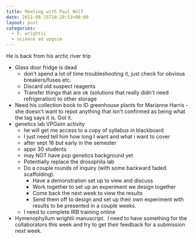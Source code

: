 ```yaml
---
title: Meeting with Paul Wolf
date: 2011-08-15T10:29:53+00:00
layout: post
categories:
  - h. wrightii
  - science ed vpgsim
---
```

He is back from his arctic river trip

  * Glass door fridge is dead
      * don't spend a lot of time troubleshooting it, just check for obvious breakers/fuses etc.
      * Discard old suspect reagents
      * Transfer things that are ok (solutions that really didn't need refrigeration) to other storage
  * Need his collection book to ID greenhouse plants for Marianne Harris - she doesn't want to repot anything that isn't confirmed as being what the tag says it is. Got it.
  * genetics lab VPGsim activity
      * he will get me access to a copy of syllabus in blackboard
      * I just need tell him how long I want and what i want to cover
      * after sept 16 but early in the semester
      * appx 30 students
      * may NOT have pop genetics background yet
      * Potentially replace the drosophila lab
      * Do a couple rounds of inquiry (with some backward faded scaffolding).
          * Have a demonstration set up to view and discuss
          * Work together to set up an experiment we design together
          * Come back the next week to view the results
          * Send them off to design and set up their own experiment with results to be presented in a couple weeks.
      * I need to complete IRB training online
  * Hymenophyllum wrightii manuscript.  I need to have something for the collaborators this week and try to get their feedback for a submission next week.
